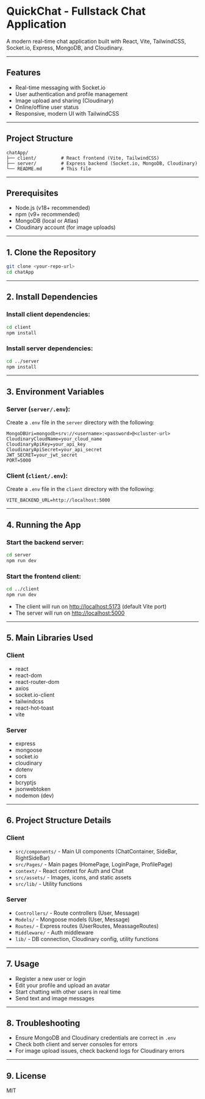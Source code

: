 # QuickChat - Fullstack Chat Application

A modern real-time chat application built with React, Vite, TailwindCSS, Socket.io, Express, MongoDB, and Cloudinary.

---

## Features
- Real-time messaging with Socket.io
- User authentication and profile management
- Image upload and sharing (Cloudinary)
- Online/offline user status
- Responsive, modern UI with TailwindCSS

---

## Project Structure

```
chatApp/
├── client/         # React frontend (Vite, TailwindCSS)
├── server/         # Express backend (Socket.io, MongoDB, Cloudinary)
└── README.md       # This file
```

---

## Prerequisites
- Node.js (v18+ recommended)
- npm (v9+ recommended)
- MongoDB (local or Atlas)
- Cloudinary account (for image uploads)

---

## 1. Clone the Repository
```bash
git clone <your-repo-url>
cd chatApp
```

---

## 2. Install Dependencies

### Install client dependencies:
```bash
cd client
npm install
```

### Install server dependencies:
```bash
cd ../server
npm install
```

---

## 3. Environment Variables

### Server (`server/.env`):
Create a `.env` file in the `server` directory with the following:
```
MongoDBUri=mongodb+srv://<username>:<password>@<cluster-url>
CloudinaryCloudName=your_cloud_name
CloudinaryApiKey=your_api_key
CloudinaryApiSecret=your_api_secret
JWT_SECRET=your_jwt_secret
PORT=5000
```

### Client (`client/.env`):
Create a `.env` file in the `client` directory with the following:
```
VITE_BACKEND_URL=http://localhost:5000
```

---

## 4. Running the App

### Start the backend server:
```bash
cd server
npm run dev
```

### Start the frontend client:
```bash
cd ../client
npm run dev
```

- The client will run on [http://localhost:5173](http://localhost:5173) (default Vite port)
- The server will run on [http://localhost:5000](http://localhost:5000)

---

## 5. Main Libraries Used

### Client
- react
- react-dom
- react-router-dom
- axios
- socket.io-client
- tailwindcss
- react-hot-toast
- vite

### Server
- express
- mongoose
- socket.io
- cloudinary
- dotenv
- cors
- bcryptjs
- jsonwebtoken
- nodemon (dev)

---

## 6. Project Structure Details

### Client
- `src/components/` - Main UI components (ChatContainer, SideBar, RightSideBar)
- `src/Pages/` - Main pages (HomePage, LoginPage, ProfilePage)
- `context/` - React context for Auth and Chat
- `src/assets/` - Images, icons, and static assets
- `src/lib/` - Utility functions

### Server
- `Controllers/` - Route controllers (User, Message)
- `Models/` - Mongoose models (User, Message)
- `Routes/` - Express routes (UserRoutes, MeassageRoutes)
- `Middleware/` - Auth middleware
- `lib/` - DB connection, Cloudinary config, utility functions

---

## 7. Usage
- Register a new user or login
- Edit your profile and upload an avatar
- Start chatting with other users in real time
- Send text and image messages

---

## 8. Troubleshooting
- Ensure MongoDB and Cloudinary credentials are correct in `.env`
- Check both client and server consoles for errors
- For image upload issues, check backend logs for Cloudinary errors

---

## 9. License
MIT 